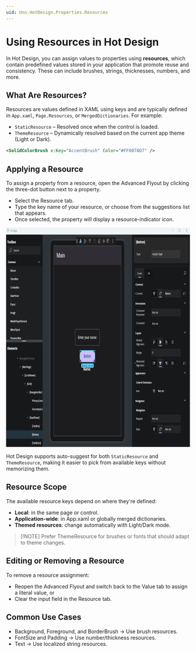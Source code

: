 ```yaml
---
uid: Uno.HotDesign.Properties.Resources
---
```


# Using Resources in Hot Design

In Hot Design, you can assign values to properties using **resources**, which contain predefined values stored in your application that promote reuse and consistency. These can include brushes, strings, thicknesses, numbers, and more.


## What Are Resources?

Resources are values defined in XAML using keys and are typically defined in `App.xaml`, `Page.Resources`, or `MergedDictionaries`. For example:

- `StaticResource` – Resolved once when the control is loaded.
- `ThemeResource` – Dynamically resolved based on the current app theme (Light or Dark).

```xml
<SolidColorBrush x:Key="AccentBrush" Color="#FF0078D7" />
```


## Applying a Resource

To assign a property from a resource, open the Advanced Flyout by clicking the three-dot button next to a property.

- Select the Resource tab.
- Type the key name of your resource, or choose from the suggestions list that appears.
- Once selected, the property will display a resource-indicator icon.

<img src="Assets/properties-flyout-resources.gif" height="600" alt="GIF showing how to set resources on the Advanced Flyout" />

Hot Design supports auto-suggest for both `StaticResource` and `ThemeResource`, making it easier to pick from available keys without memorizing them.


## Resource Scope

The available resource keys depend on where they're defined:

- **Local**: in the same page or control.
- **Application-wide**: in App.xaml or globally merged dictionaries.
- **Themed resources**: change automatically with Light/Dark mode.

> [!NOTE] Prefer ThemeResource for brushes or fonts that should adapt to theme changes.


## Editing or Removing a Resource

To remove a resource assignment:

- Reopen the Advanced Flyout and switch back to the Value tab to assign a literal value, or
- Clear the input field in the Resource tab.


## Common Use Cases

- Background, Foreground, and BorderBrush → Use brush resources.
- FontSize and Padding → Use number/thickness resources.
- Text → Use localized string resources.
